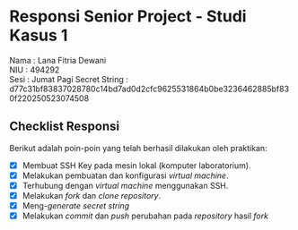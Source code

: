 # Responsi Senior Project - Studi Kasus 1

Nama : Lana Fitria Dewani  
NIU : 494292  
Sesi : Jumat Pagi
Secret String : d77c31bf83837028780c14bd7ad0d2cfc9625531864b0be3236462885bf830f220250523074508

## Checklist Responsi

Berikut adalah poin-poin yang telah berhasil dilakukan oleh praktikan:

- [x] Membuat SSH Key pada mesin lokal (komputer laboratorium).
- [x] Melakukan pembuatan dan konfigurasi _virtual machine_.
- [x] Terhubung dengan _virtual machine_ menggunakan SSH.
- [x] Melakukan _fork_ dan _clone_ _repository_.
- [x] Meng-_generate_ _secret string_
- [x] Melakukan _commit_ dan _push_ perubahan pada _repository_ hasil _fork_
